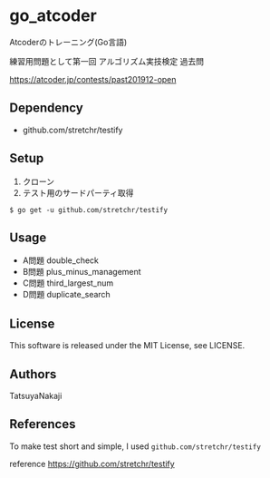 # go_atcoder
Atcoderのトレーニング(Go言語)

練習用問題として第一回 アルゴリズム実技検定 過去問

https://atcoder.jp/contests/past201912-open

## Dependency
- github.com/stretchr/testify

## Setup
1. クローン
2. テスト用のサードパーティ取得

`$ go get -u github.com/stretchr/testify`

## Usage
- A問題 double_check
- B問題 plus_minus_management
- C問題 third_largest_num
- D問題 duplicate_search

## License
This software is released under the MIT License, see LICENSE.

## Authors
TatsuyaNakaji

## References
To make test short and simple, I used `github.com/stretchr/testify`

reference https://github.com/stretchr/testify

